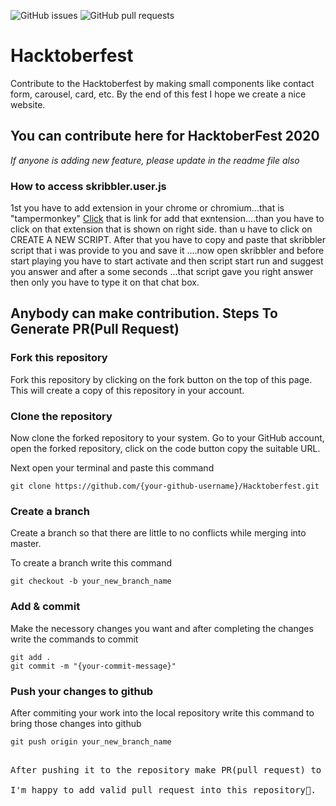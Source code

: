 ![GitHub issues](https://img.shields.io/github/issues/sanchitbajaj02/Hacktoberfest)
![GitHub pull requests](https://img.shields.io/github/issues-pr/sanchitbajaj02/Hacktoberfest?color=green)


# Hacktoberfest

Contribute to the Hacktoberfest by making small components like contact form, carousel, card, etc.
By the end of this fest I hope we create a nice website.

## You can contribute here for HacktoberFest 2020

<i>If anyone is adding new feature, please update in the readme file also</i>

### How to access skribbler.user.js
1st you have to add extension in your chrome or chromium...that is "tampermonkey" <a href="https://chrome.google.com/webstore/detail/tampermonkey/dhdgffkkebhmkfjojejmpbldmpobfkfo?hl=en">Click</a> that is link for add that exntension....than you have to click on that extension that is shown on right side. than u have to click on CREATE A NEW SCRIPT. After that you have to copy and paste that skribbler script that i was provide to you and save it ....now open skribbler and before start playing you have to start activate and then script start run and suggest you answer and after a some seconds ...that script gave you right answer then only you have to type it on that chat box. 

## Anybody can make contribution. Steps To Generate PR(Pull Request)

### Fork this repository

Fork this repository by clicking on the fork button on the top of this page. This will create a copy of this repository in your account.

### Clone the repository

Now clone the forked repository to your system. Go to your GitHub account, open the forked repository, click on the code button copy the suitable URL.

Next open your terminal and paste this command
<pre>
<code>git clone https://github.com/{your-github-username}/Hacktoberfest.git</code>
</pre>

### Create a branch

Create a branch so that there are little to no conflicts while merging into master.

To create a branch write this command
<pre>
<code>git checkout -b your_new_branch_name</code>
</pre>

### Add & commit

Make the necessory changes you want and after completing the changes write the commands to commit
<pre>
<code>git add .</code>
<code>git commit -m "{your-commit-message}"</code>
</pre>

### Push your changes to github

After commiting your work into the local repository write this command to bring those changes into github

<pre>
<code>git push origin your_new_branch_name</code>
<pre>

After pushing it to the repository make PR(pull request) to add those changes into main branch.

I'm happy to add valid pull request into this repository🥰.